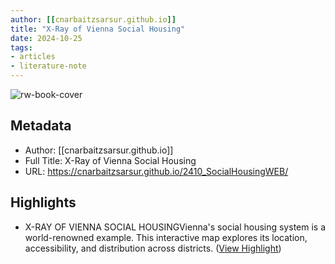 ```yaml
---
author: [[cnarbaitzsarsur.github.io]]
title: "X-Ray of Vienna Social Housing"
date: 2024-10-25
tags: 
- articles
- literature-note
---
```

![rw-book-cover](https://readwise-assets.s3.amazonaws.com/static/images/article3.5c705a01b476.png)

## Metadata
- Author: [[cnarbaitzsarsur.github.io]]
- Full Title: X-Ray of Vienna Social Housing
- URL: https://cnarbaitzsarsur.github.io/2410_SocialHousingWEB/

## Highlights
- X-RAY OF VIENNA SOCIAL HOUSINGVienna's social housing system is a world-renowned example. This interactive map explores its location, accessibility, and distribution across districts. ([View Highlight](https://read.readwise.io/read/01jb1pw6zeczp43zp2gtf1mrhv))
